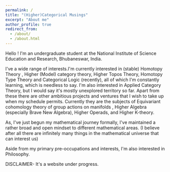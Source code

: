```yaml
---
permalink: /
title: "(Higher)Categorical Musings"
excerpt: "About me"
author_profile: true
redirect_from: 
  - /about/
  - /about.html
---
```

Hello ! I'm an undergraduate student at the National Institute of Science Education and Research, Bhubaneswar, India.

I've a wide range of interests.I'm currently interested in (stable) Homotopy Theory , Higher (Model) category theory, Higher Topos Theory, Homotopy Type Theory and Categorical Logic (recently), all of which I'm constantly learning, which is needless to say. I'm also interested in Applied Category Theory, but I would say it's mostly unexplored territory so far.
Apart from these there are other ambitious projects and ventures that I wish to take up when my schedule permits. Currently they are the subjects of Equivariant cohomology theory of group actions on  manifolds , Higher Algebra (especially Brave New Algebra), Higher Operads, and Higher K-theory.


As, I've just begun my mathematical journey formally, I've maintained a rather broad and open mindset to different mathematical areas. (I believe after all there are infinitely many things in the mathematical universe that can interest us) 

Aside from my primary pre-occupations and interests, I'm also interested in Philosophy.

DISCLAIMER- It's a website under progress.
